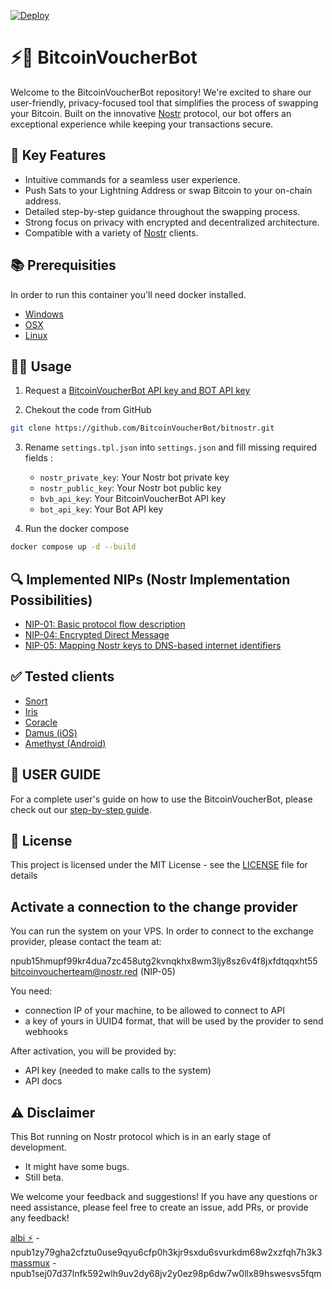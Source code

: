 [![Deploy](https://github.com/BitcoinVoucherBot/bitnostr/actions/workflows/deploy.yml/badge.svg?branch=main)](https://github.com/BitcoinVoucherBot/bitnostr/actions/workflows/deploy.yml)

# ⚡️🔗 BitcoinVoucherBot

Welcome to the BitcoinVoucherBot repository! We're excited to share our user-friendly, privacy-focused tool that simplifies the process of swapping your Bitcoin. Built on the innovative [Nostr](https://github.com/nostr-protocol/nostr) protocol, our bot offers an exceptional experience while keeping your transactions secure.

## 🌟 Key Features
- Intuitive commands for a seamless user experience.
- Push Sats to your Lightning Address or swap Bitcoin to your on-chain address.
- Detailed step-by-step guidance throughout the swapping process.
- Strong focus on privacy with encrypted and decentralized architecture.
- Compatible with a variety of [Nostr](https://github.com/nostr-protocol/nostr) clients.

## 📚 Prerequisities

In order to run this container you'll need docker installed.

* [Windows](https://docs.docker.com/windows/started)
* [OSX](https://docs.docker.com/mac/started/)
* [Linux](https://docs.docker.com/linux/started/)

## 👨‍💻 Usage

1. Request a [BitcoinVoucherBot API key and BOT API key](https://t.me/BitcoinVoucherGroup)

2. Chekout the code from GitHub

```bash
git clone https://github.com/BitcoinVoucherBot/bitnostr.git
```

3. Rename ```settings.tpl.json``` into ```settings.json``` and fill missing required fields :
    * ```nostr_private_key```: Your Nostr bot private key
    * ```nostr_public_key```: Your Nostr bot public key
    * ```bvb_api_key```: Your BitcoinVoucherBot API key 
    * ```bot_api_key```: Your Bot API key

4. Run the docker compose

```bash
docker compose up -d --build
```

## 🔍 Implemented NIPs (Nostr Implementation Possibilities)

* [NIP-01: Basic protocol flow description](https://github.com/nostr-protocol/nips/blob/master/01.md)
* [NIP-04: Encrypted Direct Message](https://github.com/nostr-protocol/nips/blob/master/04.md)
* [NIP-05: Mapping Nostr keys to DNS-based internet identifiers](https://github.com/nostr-protocol/nips/blob/master/05.md)

## ✅ Tested clients

* [Snort](https://snort.social)
* [Iris](https://iris.to)
* [Coracle](https://coracle.social)
* [Damus (iOS)](https://damus.io)
* [Amethyst (Android)](https://play.google.com/store/apps/details?id=com.vitorpamplona.amethyst)

## 📖 USER GUIDE

For a complete user's guide on how to use the BitcoinVoucherBot, please check out our [step-by-step guide](./HOWTO.md).
## 💼 License

This project is licensed under the MIT License - see the [LICENSE](LICENSE) file for details

## Activate a connection to the change provider

You can run the system on your VPS. In order to connect to the exchange provider, please contact the team at:

npub15hmupf99kr4dua7zc458utg2kvnqkhx8wm3ljy8sz6v4f8jxfdtqqxht55
bitcoinvoucherteam@nostr.red (NIP-05)

You need:

- connection IP of your machine, to be allowed to connect to API
- a key of yours in UUID4 format, that will be used by the provider to send webhooks

After activation, you will be provided by:

- API key (needed to make calls to the system)
- API docs


## ⚠️ Disclaimer

This Bot running on Nostr protocol which is in an early stage of development.

* It might have some bugs.
* Still beta.

We welcome your feedback and suggestions! If you have any questions or need assistance, please feel free to create an issue, add PRs, or provide any feedback!

[albi ⚡️](https://snort.social/p/npub1zy79gha2cfztu0use9qyu6cfp0h3kjr9sxdu6svurkdm68w2xzfqh7h3k3) - npub1zy79gha2cfztu0use9qyu6cfp0h3kjr9sxdu6svurkdm68w2xzfqh7h3k3</br>
[massmux](https://snort.social/p/npub1sej07d37lnfk592wlh9uv2dy68jv2y0ez98p6dw7w0llx89hswesvs5fqm) - npub1sej07d37lnfk592wlh9uv2dy68jv2y0ez98p6dw7w0llx89hswesvs5fqm

